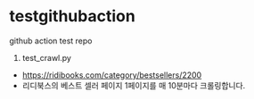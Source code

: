 # testgithubaction
github action test repo

1. test_crawl.py
- https://ridibooks.com/category/bestsellers/2200
- 리디북스의 베스트 셀러 페이지 1페이지를 매 10분마다 크롤링합니다.


